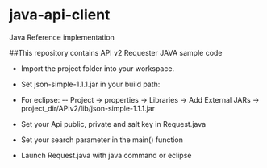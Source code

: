 # java-api-client
Java Reference implementation

##This repository contains API v2 Requester JAVA sample code

- Import the project folder into your workspace.
- Set json-simple-1.1.1.jar in your build path:

- For eclipse:
-- Project -> properties -> Libraries -> Add External JARs -> project_dir/APIv2/lib/json-simple-1.1.1.jar

- Set your Api public, private and salt key in Request.java
- Set your search parameter in the main() function

- Launch Request.java with java command or eclipse


